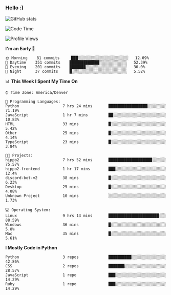 ### Hello :)

![GitHub stats](https://github-readme-stats.vercel.app/api?username=neverabsolute&count_private=true&include_all_commits=true&bg_color=0D1117&text_color=F3F3F3&title_color=E1E1E1)

<!--START_SECTION:waka-->
![Code Time](http://img.shields.io/badge/Code%20Time-575%20hrs%2014%20mins-blue)

![Profile Views](http://img.shields.io/badge/Profile%20Views-1-blue)

**I'm an Early 🐤** 

```text
🌞 Morning    81 commits     ███░░░░░░░░░░░░░░░░░░░░░░   12.09% 
🌆 Daytime    351 commits    █████████████░░░░░░░░░░░░   52.39% 
🌃 Evening    201 commits    ███████░░░░░░░░░░░░░░░░░░   30.0% 
🌙 Night      37 commits     █░░░░░░░░░░░░░░░░░░░░░░░░   5.52%

```


📊 **This Week I Spent My Time On** 

```text
⌚︎ Time Zone: America/Denver

💬 Programming Languages: 
Python                   7 hrs 24 mins       █████████████████░░░░░░░░   71.19% 
JavaScript               1 hr 7 mins         ██░░░░░░░░░░░░░░░░░░░░░░░   10.83% 
HTML                     33 mins             █░░░░░░░░░░░░░░░░░░░░░░░░   5.42% 
Other                    25 mins             █░░░░░░░░░░░░░░░░░░░░░░░░   4.14% 
TypeScript               23 mins             █░░░░░░░░░░░░░░░░░░░░░░░░   3.84%

🐱‍💻 Projects: 
hippo2                   7 hrs 52 mins       ███████████████████░░░░░░   75.57% 
hippo2-frontend          1 hr 17 mins        ███░░░░░░░░░░░░░░░░░░░░░░   12.4% 
discord-bot-v2           38 mins             █░░░░░░░░░░░░░░░░░░░░░░░░   6.23% 
Desktop                  25 mins             █░░░░░░░░░░░░░░░░░░░░░░░░   4.08% 
Unknown Project          10 mins             ░░░░░░░░░░░░░░░░░░░░░░░░░   1.73%

💻 Operating System: 
Linux                    9 hrs 13 mins       ██████████████████████░░░   88.59% 
Windows                  36 mins             █░░░░░░░░░░░░░░░░░░░░░░░░   5.8% 
Mac                      35 mins             █░░░░░░░░░░░░░░░░░░░░░░░░   5.61%

```

**I Mostly Code in Python** 

```text
Python                   3 repos             ██████████░░░░░░░░░░░░░░░   42.86% 
CSS                      2 repos             ███████░░░░░░░░░░░░░░░░░░   28.57% 
JavaScript               1 repo              ███░░░░░░░░░░░░░░░░░░░░░░   14.29% 
Ruby                     1 repo              ███░░░░░░░░░░░░░░░░░░░░░░   14.29%

```



<!--END_SECTION:waka-->
